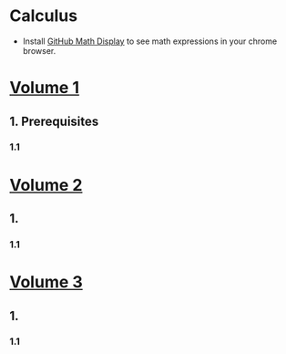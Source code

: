 # Calculus

- Install [GitHub Math Display](https://chrome.google.com/webstore/detail/github-math-display/cgolaobglebjonjiblcjagnpmdmlgmda/related?hl=en) to see math expressions in your chrome browser.



# [Volume 1](https://openstax.org/details/books/calculus-volume-1)

## 1. Prerequisites
### 1.1 [](./vol1/ch01/ch01-01.md)



# [Volume 2](https://openstax.org/details/books/calculus-volume-2)

## 1. 
### 1.1 [](./vol2/ch01/ch01-01.md)



# [Volume 3](https://openstax.org/details/books/calculus-volume-3)

## 1. 
### 1.1 [](./vol3/ch01/ch01-01.md)
